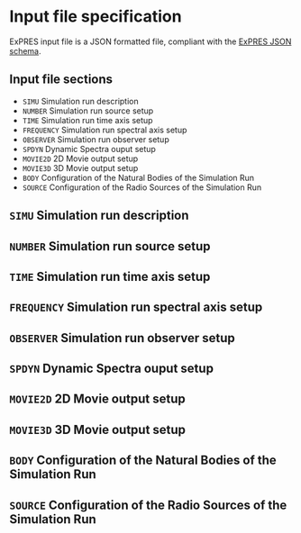 # Input file specification

ExPRES input file is a JSON formatted file, compliant with the [ExPRES JSON schema](https://voparis-ns.obspm.fr/maser/expres/v1.0/schema#). 

## Input file sections

- `SIMU` Simulation run description
- `NUMBER` Simulation run source setup
- `TIME` Simulation run time axis setup
- `FREQUENCY` Simulation run spectral axis setup
- `OBSERVER` Simulation run observer setup
- `SPDYN` Dynamic Spectra ouput setup
- `MOVIE2D` 2D Movie output setup
- `MOVIE3D` 3D Movie output setup
- `BODY` Configuration of the Natural Bodies of the Simulation Run
- `SOURCE` Configuration of the Radio Sources of the Simulation Run

## `SIMU` Simulation run description
## `NUMBER` Simulation run source setup
## `TIME` Simulation run time axis setup
## `FREQUENCY` Simulation run spectral axis setup
## `OBSERVER` Simulation run observer setup
## `SPDYN` Dynamic Spectra ouput setup
## `MOVIE2D` 2D Movie output setup
## `MOVIE3D` 3D Movie output setup
## `BODY` Configuration of the Natural Bodies of the Simulation Run
## `SOURCE` Configuration of the Radio Sources of the Simulation Run

